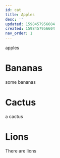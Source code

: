 ```yaml
---
id: cat
title: Apples
desc: ''
updated: 1598457956604
created: 1598457956604
nav_order: 1
---
```

apples

# Bananas

some bananas

# Cactus

a cactus

# Lions

There are lions
